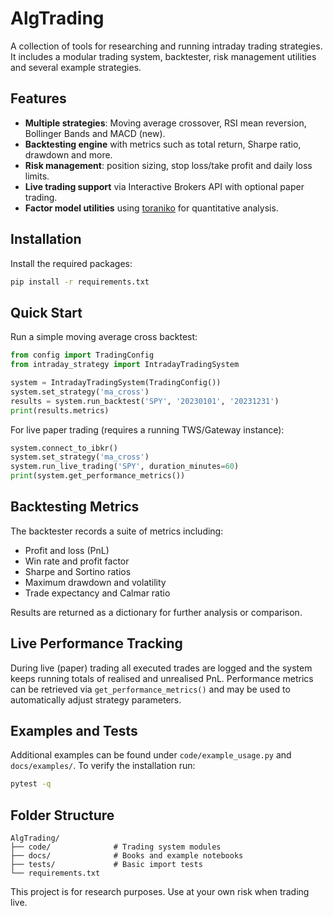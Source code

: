 # AlgTrading

A collection of tools for researching and running intraday trading strategies. It includes a modular trading system, backtester, risk management utilities and several example strategies.

## Features

- **Multiple strategies**: Moving average crossover, RSI mean reversion, Bollinger Bands and MACD (new).
- **Backtesting engine** with metrics such as total return, Sharpe ratio, drawdown and more.
- **Risk management**: position sizing, stop loss/take profit and daily loss limits.
- **Live trading support** via Interactive Brokers API with optional paper trading.
- **Factor model utilities** using [toraniko](https://github.com/0xfdf/toraniko) for quantitative analysis.

## Installation

Install the required packages:

```bash
pip install -r requirements.txt
```

## Quick Start

Run a simple moving average cross backtest:

```python
from config import TradingConfig
from intraday_strategy import IntradayTradingSystem

system = IntradayTradingSystem(TradingConfig())
system.set_strategy('ma_cross')
results = system.run_backtest('SPY', '20230101', '20231231')
print(results.metrics)
```

For live paper trading (requires a running TWS/Gateway instance):

```python
system.connect_to_ibkr()
system.set_strategy('ma_cross')
system.run_live_trading('SPY', duration_minutes=60)
print(system.get_performance_metrics())
```

## Backtesting Metrics

The backtester records a suite of metrics including:

- Profit and loss (PnL)
- Win rate and profit factor
- Sharpe and Sortino ratios
- Maximum drawdown and volatility
- Trade expectancy and Calmar ratio

Results are returned as a dictionary for further analysis or comparison.

## Live Performance Tracking

During live (paper) trading all executed trades are logged and the system keeps running totals of realised and unrealised PnL. Performance metrics can be retrieved via `get_performance_metrics()` and may be used to automatically adjust strategy parameters.

## Examples and Tests

Additional examples can be found under `code/example_usage.py` and `docs/examples/`. To verify the installation run:

```bash
pytest -q
```

## Folder Structure

```
AlgTrading/
├── code/              # Trading system modules
├── docs/              # Books and example notebooks
├── tests/             # Basic import tests
└── requirements.txt
```

This project is for research purposes. Use at your own risk when trading live.
